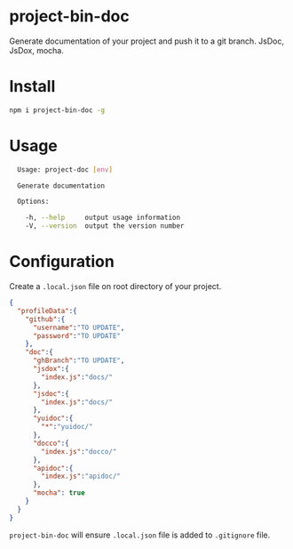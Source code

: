 # project-bin-doc

Generate documentation of your project and push it to a git branch.
JsDoc, JsDox, mocha.

# Install

```sh
npm i project-bin-doc -g
```

# Usage

```sh
  Usage: project-doc [env]

  Generate documentation

  Options:

    -h, --help     output usage information
    -V, --version  output the version number
```

# Configuration

Create a ```.local.json``` file on root directory of your project.

```json
{
  "profileData":{
    "github":{
      "username":"TO UPDATE",
      "password":"TO UPDATE"
    },
    "doc":{
      "ghBranch":"TO UPDATE",
      "jsdox":{
        "index.js":"docs/"
      },
      "jsdoc":{
        "index.js":"docs/"
      },
      "yuidoc":{
        "*":"yuidoc/"
      },
      "docco":{
        "index.js":"docco/"
      },
      "apidoc":{
        "index.js":"apidoc/"
      },
      "mocha": true
    }
  }
}
```

```project-bin-doc``` will ensure ```.local.json``` file 
is added to ```.gitignore``` file.
